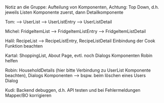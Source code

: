 Notiz an die Gruppe: Aufteilung von Komponenten, Achtung: Top Down, d.h. jeweils Listen Komponente zuerst, dann Detailkomponente



Tom: --> UserList --> UserListEntry --> UserListDetail 

Michel: FridgeItemList --> FridgeItemListEntry --> FridgeItemListDetail

Halil: RecipeList --> RecipeListEntry, RecipeListDetail Einbindung der Cook Funktion beachten

Kartal: ShoppingList, About Page, evtl. noch Dialogs Komponenten Robin helfen

Robin: HouseholdDetails (hier bitte Verbindung zu UserList Komponente beachten), Dialogs Komponenten --> bspw. beim löschen eines Users Dialog

Kudi: Backend debuggen, d.h. API testen und bei Fehlermeldungen Mapper/BO korrigieren
